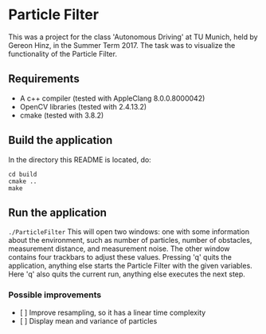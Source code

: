 # Particle Filter
This was a project for the class 'Autonomous Driving' at TU Munich, held by Gereon Hinz, in the Summer Term 2017. The task was to visualize the functionality of the Particle Filter.
## Requirements
 - A c++ compiler (tested with AppleClang 8.0.0.8000042)
 - OpenCV libraries (tested with 2.4.13.2)
 - cmake (tested with 3.8.2)
## Build the application
In the directory this README is located, do:
```mkdir build
cd build
cmake ..
make
```
## Run the application
`./ParticleFilter`
This will open two windows: one with some information about the environment, such as number of particles, number of obstacles, measurement distance, and measurement noise.
The other window contains four trackbars to adjust these values.
Pressing 'q' quits the application, anything else starts the Particle Filter with the given variables.
Here 'q' also quits the current run, anything else executes the next step.

### Possible improvements
- [ ] Improve resampling, so it has a linear time complexity
- [ ] Display mean and variance of particles

